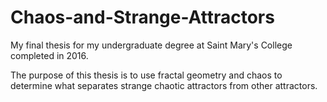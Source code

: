 # Chaos-and-Strange-Attractors
My final thesis for my undergraduate degree at Saint Mary's College completed in 2016.

The purpose of this thesis is to use fractal geometry and chaos to determine what separates strange chaotic attractors from other attractors.


